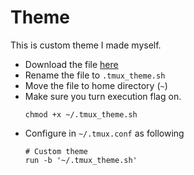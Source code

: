 # Theme

This is custom theme I made myself. 

- Download the file [here](../tmux_theme.sh)
- Rename the file to `.tmux_theme.sh`
- Move the file to home directory (`~`)
- Make sure you turn execution flag on. 
    ```
    chmod +x ~/.tmux_theme.sh
    ```
- Configure in `~/.tmux.conf` as following
    ```
    # Custom theme
    run -b '~/.tmux_theme.sh'
    ```